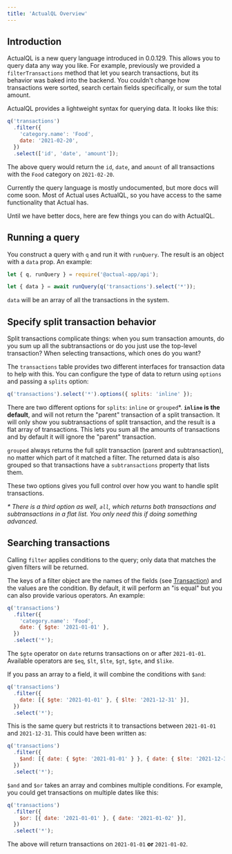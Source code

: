 ```yaml
---
title: 'ActualQL Overview'
---
```


## Introduction

ActualQL is a new query language introduced in 0.0.129. This allows you to query data any way you like. For example, previously we provided a `filterTransactions` method that let you search transactions, but its behavior was baked into the backend. You couldn't change how transactions were sorted, search certain fields specifically, or sum the total amount.

ActualQL provides a lightweight syntax for querying data. It looks like this:

```js
q('transactions')
  .filter({
    'category.name': 'Food',
    date: '2021-02-20',
  })
  .select(['id', 'date', 'amount']);
```

The above query would return the `id`, `date`, and `amount` of all transactions with the `Food` category on `2021-02-20`.

Currently the query language is mostly undocumented, but more docs will come soon. Most of Actual uses ActualQL, so you have access to the same functionality that Actual has.

Until we have better docs, here are few things you can do with ActualQL.

## Running a query

You construct a query with `q` and run it with `runQuery`. The result is an object with a `data` prop. An example:

```js
let { q, runQuery } = require('@actual-app/api');

let { data } = await runQuery(q('transactions').select('*'));
```

`data` will be an array of all the transactions in the system.

## Specify split transaction behavior

Split transactions complicate things: when you sum transaction amounts, do you sum up all the subtransactions or do you just use the top-level transaction? When selecting transactions, which ones do you want?

The `transactions` table provides two different interfaces for transaction data to help with this. You can configure the type of data to return using `options` and passing a `splits` option:

```js
q('transactions').select('*').options({ splits: 'inline' });
```

There are two different options for `splits`: `inline` or `grouped`<super>\*</super>. **`inline` is the default**, and will not return the "parent" transaction of a split transaction. It will only show you subtransactions of split transaction, and the result is a flat array of transactions. This lets you sum all the amounts of transactions and by default it will ignore the "parent" transaction.

`grouped` always returns the full split transaction (parent and subtransaction), no matter which part of it matched a filter. The returned data is also grouped so that transactions have a `subtransactions` property that lists them.

These two options gives you full control over how you want to handle split transactions.

_\* There is a third option as well, `all`, which returns both transactions and subtransactions in a flat list. You only need this if doing something advanced._

## Searching transactions

Calling `filter` applies conditions to the query; only data that matches the given filters will be returned.

The keys of a filter object are the names of the fields (see [Transaction](/developers/API/#transaction)) and the values are the condition. By default, it will perform an "is equal" but you can also provide various operators. An example:

```js
q('transactions')
  .filter({
    'category.name': 'Food',
    date: { $gte: '2021-01-01' },
  })
  .select('*');
```

The `$gte` operator on `date` returns transactions on or after `2021-01-01`. Available operators are `$eq`, `$lt`, `$lte`, `$gt`, `$gte`, and `$like`.

If you pass an array to a field, it will combine the conditions with `$and`:

```js
q('transactions')
  .filter({
    date: [{ $gte: '2021-01-01' }, { $lte: '2021-12-31' }],
  })
  .select('*');
```

This is the same query but restricts it to transactions between `2021-01-01` and `2021-12-31`. This could have been written as:

```js
q('transactions')
  .filter({
    $and: [{ date: { $gte: '2021-01-01' } }, { date: { $lte: '2021-12-31' } }],
  })
  .select('*');
```

`$and` and `$or` takes an array and combines multiple conditions. For example, you could get transactions on multiple dates like this:

```js
q('transactions')
  .filter({
    $or: [{ date: '2021-01-01' }, { date: '2021-01-02' }],
  })
  .select('*');
```

The above will return transactions on `2021-01-01` **or** `2021-01-02`.
